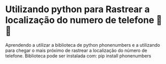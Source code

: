 # Utilizando python para Rastrear a localização do numero de telefone 📡📲
Aprendendo a utilizar a biblioteca de  python phonenumbers e a utilizando para chegar o mais próximo de rastrear a localização do número de telefone.
Biblioteca pode ser instalada com: pip install phonenumbers
